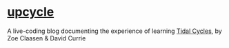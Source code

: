 # [upcycle](http://upcycle.tech)

A live-coding blog documenting the experience of learning [Tidal Cycles](https://tidalcycles.org), by Zoe Claasen & David Currie
